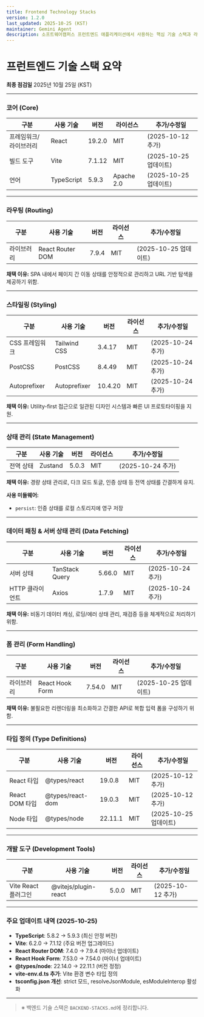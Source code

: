 ```yaml
---
title: Frontend Technology Stacks
version: 1.2.0
last_updated: 2025-10-25 (KST)
maintainer: Gemini Agent
description: 소프트웨어캠퍼스 프런트엔드 애플리케이션에서 사용하는 핵심 기술 스택과 라이브러리
---
```


# 프런트엔드 기술 스택 요약

**최종 점검일** 2025년 10월 25일 (KST)

---

### **코어 (Core)**

| 구분 | 사용 기술 | 버전 | 라이선스 | 추가/수정일 |
|---|---|---|---|---|
| 프레임워크/라이브러리 | React | 19.2.0 | MIT | (2025-10-12 추가) |
| 빌드 도구 | Vite | 7.1.12 | MIT | (2025-10-25 업데이트) |
| 언어 | TypeScript | 5.9.3 | Apache 2.0 | (2025-10-25 업데이트) |

---

### **라우팅 (Routing)**

| 구분 | 사용 기술 | 버전 | 라이선스 | 추가/수정일 |
|---|---|---|---|---|
| 라이브러리 | React Router DOM | 7.9.4 | MIT | (2025-10-25 업데이트) |

**채택 이유:** SPA 내에서 페이지 간 이동 상태를 안정적으로 관리하고 URL 기반 탐색을 제공하기 위함.

---

### **스타일링 (Styling)**

| 구분 | 사용 기술 | 버전 | 라이선스 | 추가/수정일 |
|---|---|---|---|---|
| CSS 프레임워크 | Tailwind CSS | 3.4.17 | MIT | (2025-10-24 추가) |
| PostCSS | PostCSS | 8.4.49 | MIT | (2025-10-24 추가) |
| Autoprefixer | Autoprefixer | 10.4.20 | MIT | (2025-10-24 추가) |

**채택 이유:** Utility-first 접근으로 일관된 디자인 시스템과 빠른 UI 프로토타이핑을 지원.

---

### **상태 관리 (State Management)**

| 구분 | 사용 기술 | 버전 | 라이선스 | 추가/수정일 |
|---|---|---|---|---|
| 전역 상태 | Zustand | 5.0.3 | MIT | (2025-10-24 추가) |

**채택 이유:** 경량 상태 관리로, 다크 모드 토글, 인증 상태 등 전역 상태를 간결하게 유지.

**사용 미들웨어:**
- `persist`: 인증 상태를 로컬 스토리지에 영구 저장

---

### **데이터 패칭 & 서버 상태 관리 (Data Fetching)**

| 구분 | 사용 기술 | 버전 | 라이선스 | 추가/수정일 |
|---|---|---|---|---|
| 서버 상태 | TanStack Query | 5.66.0 | MIT | (2025-10-24 추가) |
| HTTP 클라이언트 | Axios | 1.7.9 | MIT | (2025-10-24 추가) |

**채택 이유:** 비동기 데이터 캐싱, 로딩/에러 상태 관리, 재검증 등을 체계적으로 처리하기 위함.

---

### **폼 관리 (Form Handling)**

| 구분 | 사용 기술 | 버전 | 라이선스 | 추가/수정일 |
|---|---|---|---|---|
| 라이브러리 | React Hook Form | 7.54.0 | MIT | (2025-10-25 업데이트) |

**채택 이유:** 불필요한 리렌더링을 최소화하고 간결한 API로 복합 입력 폼을 구성하기 위함.

---

### **타입 정의 (Type Definitions)**

| 구분 | 사용 기술 | 버전 | 라이선스 | 추가/수정일 |
|---|---|---|---|---|
| React 타입 | @types/react | 19.0.8 | MIT | (2025-10-12 추가) |
| React DOM 타입 | @types/react-dom | 19.0.3 | MIT | (2025-10-12 추가) |
| Node 타입 | @types/node | 22.11.1 | MIT | (2025-10-25 업데이트) |

---

### **개발 도구 (Development Tools)**

| 구분 | 사용 기술 | 버전 | 라이선스 | 추가/수정일 |
|---|---|---|---|---|
| Vite React 플러그인 | @vitejs/plugin-react | 5.0.0 | MIT | (2025-10-12 추가) |

---

### **주요 업데이트 내역 (2025-10-25)**

- **TypeScript**: 5.8.2 → 5.9.3 (최신 안정 버전)
- **Vite**: 6.2.0 → 7.1.12 (주요 버전 업그레이드)
- **React Router DOM**: 7.4.0 → 7.9.4 (마이너 업데이트)
- **React Hook Form**: 7.53.0 → 7.54.0 (마이너 업데이트)
- **@types/node**: 22.14.0 → 22.11.1 (버전 정정)
- **vite-env.d.ts 추가**: Vite 환경 변수 타입 정의
- **tsconfig.json 개선**: strict 모드, resolveJsonModule, esModuleInterop 활성화

---

> ※ 백엔드 기술 스택은 `BACKEND-STACKS.md`에 정리합니다.

